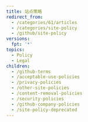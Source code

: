 ```yaml
---
title: 站点策略
redirect_from:
  - /categories/61/articles
  - /categories/site-policy
  - /github/site-policy
versions:
  fpt: '*'
topics:
  - Policy
  - Legal
children:
  - /github-terms
  - /acceptable-use-policies
  - /privacy-policies
  - /other-site-policies
  - /content-removal-policies
  - /security-policies
  - /github-company-policies
  - /site-policy-deprecated
---
```


